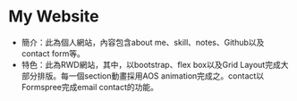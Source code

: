 <h1>My Website</h1>
<ul>
  <li>簡介：此為個人網站，內容包含about me、skill、notes、Github以及contact form等。</li>
  <li>特色：此為RWD網站，其中，以bootstrap、flex box以及Grid Layout完成大部分排版。每一個section動畫採用AOS animation完成之。contact以Formspree完成email contact的功能。</li>
</ul>
